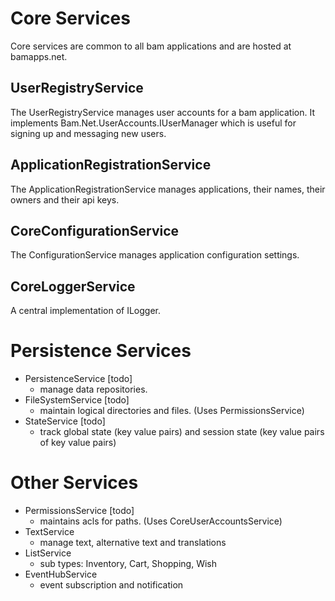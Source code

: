 # Core Services

Core services are common to all bam applications and are hosted at bamapps.net.

## UserRegistryService

The UserRegistryService manages user accounts for a bam application.  It implements Bam.Net.UserAccounts.IUserManager which is 
useful for signing up and messaging new users.

## ApplicationRegistrationService

The ApplicationRegistrationService manages applications, their names, their owners and their api keys.

## CoreConfigurationService

The ConfigurationService manages application configuration settings.

## CoreLoggerService

A central implementation of ILogger.

# Persistence Services
- PersistenceService [todo]
	- manage data repositories.  
- FileSystemService [todo]
	- maintain logical directories and files.  (Uses PermissionsService)
- StateService [todo]
	- track global state (key value pairs) and session state (key value pairs of key value pairs)

# Other Services
- PermissionsService [todo]
	- maintains acls for paths.  (Uses CoreUserAccountsService)
- TextService
	- manage text, alternative text and translations
- ListService
	- sub types: Inventory, Cart, Shopping, Wish
- EventHubService
	- event subscription and notification

